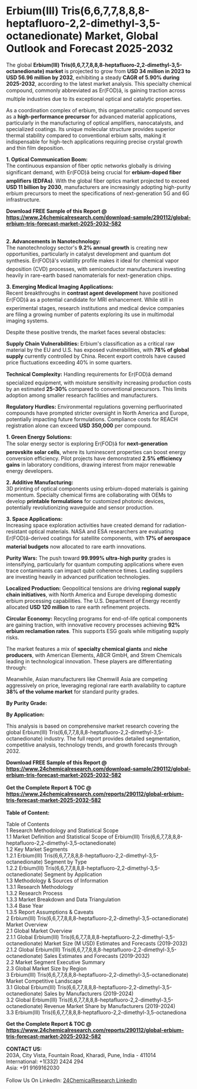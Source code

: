 <h1>Erbium(III) Tris(6,6,7,7,8,8,8-heptafluoro-2,2-dimethyl-3,5-octanedionate) Market, Global Outlook and Forecast 2025-2032</h1><p>The global <strong>Erbium(III) Tris(6,6,7,7,8,8,8-heptafluoro-2,2-dimethyl-3,5-octanedionate) market</strong> is projected to grow from <strong>USD 34 million in 2023 to USD 56.96 million by 2032</strong>, exhibiting a steady <strong>CAGR of 5.90% during 2025-2032</strong>, according to the latest market analysis. This specialty chemical compound, commonly abbreviated as Er(FOD)â, is gaining traction across multiple industries due to its exceptional optical and catalytic properties.</p><p>As a coordination complex of erbium, this organometallic compound serves as a <strong>high-performance precursor</strong> for advanced material applications, particularly in the manufacturing of optical amplifiers, nanocatalysts, and specialized coatings. Its unique molecular structure provides superior thermal stability compared to conventional erbium salts, making it indispensable for high-tech applications requiring precise crystal growth and thin film deposition.</p><p><strong>1. Optical Communication Boom:</strong><br>
The continuous expansion of fiber optic networks globally is driving significant demand, with Er(FOD)â being crucial for <strong>erbium-doped fiber amplifiers (EDFAs)</strong>. With the global fiber optics market projected to exceed <strong>USD 11 billion by 2030</strong>, manufacturers are increasingly adopting high-purity erbium precursors to meet the specifications of next-generation 5G and 6G infrastructure.</p><div><b>Download FREE Sample of this Report @ 
            <a href="https://www.24chemicalresearch.com/download-sample/290112/global-erbium-tris-forecast-market-2025-2032-582">
            https://www.24chemicalresearch.com/download-sample/290112/global-erbium-tris-forecast-market-2025-2032-582</a></b></div><br><p><strong>2. Advancements in Nanotechnology:</strong><br>
The nanotechnology sector's <strong>9.2% annual growth</strong> is creating new opportunities, particularly in catalyst development and quantum dot synthesis. Er(FOD)â's volatility profile makes it ideal for chemical vapor deposition (CVD) processes, with semiconductor manufacturers investing heavily in rare-earth based nanomaterials for next-generation chips.</p><p><strong>3. Emerging Medical Imaging Applications:</strong><br>
Recent breakthroughs in <strong>contrast agent development</strong> have positioned Er(FOD)â as a potential candidate for MRI enhancement. While still in experimental stages, research institutions and medical device companies are filing a growing number of patents exploring its use in multimodal imaging systems.</p><p>Despite these positive trends, the market faces several obstacles:</p><p><strong>Supply Chain Vulnerabilities:</strong> Erbium's classification as a critical raw material by the EU and U.S. has exposed vulnerabilities, with <strong>78% of global supply</strong> currently controlled by China. Recent export controls have caused price fluctuations exceeding 40% in some quarters.</p><p><strong>Technical Complexity:</strong> Handling requirements for Er(FOD)â demand specialized equipment, with moisture sensitivity increasing production costs by an estimated <strong>25-30%</strong> compared to conventional precursors. This limits adoption among smaller research facilities and manufacturers.</p><p><strong>Regulatory Hurdles:</strong> Environmental regulations governing perfluorinated compounds have prompted stricter oversight in North America and Europe, potentially impacting future formulations. Compliance costs for REACH registration alone can exceed <strong>USD 350,000</strong> per compound.</p><p><strong>1. Green Energy Solutions:</strong><br>
The solar energy sector is exploring Er(FOD)â for <strong>next-generation perovskite solar cells</strong>, where its luminescent properties can boost energy conversion efficiency. Pilot projects have demonstrated <strong>2.5% efficiency gains</strong> in laboratory conditions, drawing interest from major renewable energy developers.</p><p><strong>2. Additive Manufacturing:</strong><br>
3D printing of optical components using erbium-doped materials is gaining momentum. Specialty chemical firms are collaborating with OEMs to develop <strong>printable formulations</strong> for customized photonic devices, potentially revolutionizing waveguide and sensor production.</p><p><strong>3. Space Applications:</strong><br>
Increasing space exploration activities have created demand for radiation-resistant optical materials. NASA and ESA researchers are evaluating Er(FOD)â-derived coatings for satellite components, with <strong>17% of aerospace material budgets</strong> now allocated to rare earth innovations.</p><p><strong>Purity Wars:</strong> The push toward <strong>99.999% ultra-high purity</strong> grades is intensifying, particularly for quantum computing applications where even trace contaminants can impact qubit coherence times. Leading suppliers are investing heavily in advanced purification technologies.</p><p><strong>Localized Production:</strong> Geopolitical tensions are driving <strong>regional supply chain initiatives</strong>, with North America and Europe developing domestic erbium processing capabilities. The U.S. Department of Energy recently allocated <strong>USD 120 million</strong> to rare earth refinement projects.</p><p><strong>Circular Economy:</strong> Recycling programs for end-of-life optical components are gaining traction, with innovative recovery processes achieving <strong>92% erbium reclamation rates</strong>. This supports ESG goals while mitigating supply risks.</p><p>The market features a mix of <strong>specialty chemical giants</strong> and <strong>niche producers</strong>, with American Elements, ABCR GmbH, and Strem Chemicals leading in technological innovation. These players are differentiating through:</p><p>Meanwhile, Asian manufacturers like Chemwill Asia are competing aggressively on price, leveraging regional rare earth availability to capture <strong>38% of the volume market</strong> for standard purity grades.</p><p><strong>By Purity Grade:</strong></p><p><strong>By Application:</strong></p><p>This analysis is based on comprehensive market research covering the global Erbium(III) Tris(6,6,7,7,8,8,8-heptafluoro-2,2-dimethyl-3,5-octanedionate) industry. The full report provides detailed segmentation, competitive analysis, technology trends, and growth forecasts through 2032.</p><div><b>Download FREE Sample of this Report @ 
            <a href="https://www.24chemicalresearch.com/download-sample/290112/global-erbium-tris-forecast-market-2025-2032-582">
            https://www.24chemicalresearch.com/download-sample/290112/global-erbium-tris-forecast-market-2025-2032-582</a></b></div><br><div><b>Get the Complete Report & TOC @ 
            <a href="https://www.24chemicalresearch.com/reports/290112/global-erbium-tris-forecast-market-2025-2032-582">
            https://www.24chemicalresearch.com/reports/290112/global-erbium-tris-forecast-market-2025-2032-582</a></b></div><br>
            <b>Table of Content:</b><p>Table of Contents<br />
1 Research Methodology and Statistical Scope<br />
1.1 Market Definition and Statistical Scope of Erbium(III) Tris(6,6,7,7,8,8,8-heptafluoro-2,2-dimethyl-3,5-octanedionate)<br />
1.2 Key Market Segments<br />
1.2.1 Erbium(III) Tris(6,6,7,7,8,8,8-heptafluoro-2,2-dimethyl-3,5-octanedionate) Segment by Type<br />
1.2.2 Erbium(III) Tris(6,6,7,7,8,8,8-heptafluoro-2,2-dimethyl-3,5-octanedionate) Segment by Application<br />
1.3 Methodology & Sources of Information<br />
1.3.1 Research Methodology<br />
1.3.2 Research Process<br />
1.3.3 Market Breakdown and Data Triangulation<br />
1.3.4 Base Year<br />
1.3.5 Report Assumptions & Caveats<br />
2 Erbium(III) Tris(6,6,7,7,8,8,8-heptafluoro-2,2-dimethyl-3,5-octanedionate) Market Overview<br />
2.1 Global Market Overview<br />
2.1.1 Global Erbium(III) Tris(6,6,7,7,8,8,8-heptafluoro-2,2-dimethyl-3,5-octanedionate) Market Size (M USD) Estimates and Forecasts (2019-2032)<br />
2.1.2 Global Erbium(III) Tris(6,6,7,7,8,8,8-heptafluoro-2,2-dimethyl-3,5-octanedionate) Sales Estimates and Forecasts (2019-2032)<br />
2.2 Market Segment Executive Summary<br />
2.3 Global Market Size by Region<br />
3 Erbium(III) Tris(6,6,7,7,8,8,8-heptafluoro-2,2-dimethyl-3,5-octanedionate) Market Competitive Landscape<br />
3.1 Global Erbium(III) Tris(6,6,7,7,8,8,8-heptafluoro-2,2-dimethyl-3,5-octanedionate) Sales by Manufacturers (2019-2024)<br />
3.2 Global Erbium(III) Tris(6,6,7,7,8,8,8-heptafluoro-2,2-dimethyl-3,5-octanedionate) Revenue Market Share by Manufacturers (2019-2024)<br />
3.3 Erbium(III) Tris(6,6,7,7,8,8,8-heptafluoro-2,2-dimethyl-3,5-octanediona</p><div><b>Get the Complete Report & TOC @ 
            <a href="https://www.24chemicalresearch.com/reports/290112/global-erbium-tris-forecast-market-2025-2032-582">
            https://www.24chemicalresearch.com/reports/290112/global-erbium-tris-forecast-market-2025-2032-582</a></b></div><br><b>CONTACT US:</b><br>
            203A, City Vista, Fountain Road, Kharadi, Pune, India - 411014<br>
            International: +1(332) 2424 294<br>
            Asia: +91 9169162030 <br><br>
            Follow Us On LinkedIn: <a href="https://www.linkedin.com/company/24chemicalresearch/">24ChemicalResearch LinkedIn</a>